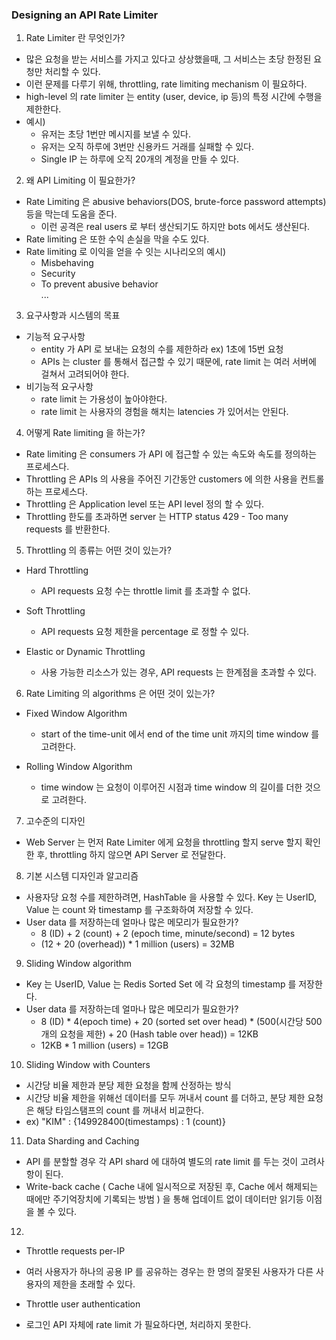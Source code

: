 ### Designing an API Rate Limiter

1. Rate Limiter 란 무엇인가?
* 많은 요청을 받는 서비스를 가지고 있다고 상상했을때, 그 서비스는 초당 한정된 요청만 처리할 수 있다.
* 이런 문제를 다루기 위해, throttling, rate limiting mechanism 이 필요하다. 
* high-level 의 rate limiter 는 entity (user, device, ip 등)의 특정 시간에 수행을 제한한다.
* 예시)
    * 유저는 초당 1번만 메시지를 보낼 수 있다.
    * 유저는 오직 하루에 3번만 신용카드 거래를 실패할 수 있다.
    * Single IP 는 하루에 오직 20개의 계정을 만들 수 있다.
    
2. 왜 API Limiting 이 필요한가?
* Rate Limiting 은 abusive behaviors(DOS, brute-force password attempts) 등을 막는데 도움을 준다.
    * 이런 공격은 real users 로 부터 생산되기도 하지만 bots 에서도 생산된다.
* Rate limiting  은 또한 수익 손실을 막을 수도 있다.
* Rate limiting 로 이익을 얻을 수 잇는 시나리오의 예시)
    * Misbehaving
    * Security
    * To prevent abusive behavior  
    ...
    
3. 요구사항과 시스템의 목표
* 기능적 요구사항
    * entity 가 API 로 보내는 요청의 수를 제한하라 ex) 1초에 15번 요청
    * APIs 는 cluster 를 통해서 접근할 수 있기 때문에, rate limit 는 여러 서버에 걸쳐서 고려되어야 한다.
* 비기능적 요구사항
    * rate limit 는 가용성이 높아야한다.
    * rate limit 는 사용자의 경험을 해치는 latencies 가 있어서는 안된다.

4. 어떻게 Rate limiting 을 하는가?
* Rate limiting 은 consumers 가 API 에 접근할 수 있는 속도와 속도를 정의하는 프로세스다.
* Throttling 은 APIs 의 사용을 주어진 기간동안 customers 에 의한 사용을 컨트롤하는 프로세스다.
* Throttling 은 Application level 또는 API level 정의 할 수 있다.
* Throttling 한도를 초과하면 server 는 HTTP status 429 - Too many requests 를 반환한다.

5. Throttling 의 종류는 어떤 것이 있는가?
* Hard Throttling 
    * API requests 요청 수는 throttle limit 를 초과할 수 없다.  

* Soft Throttling
    * API requests 요청 제한을 percentage 로 정할 수 있다.

* Elastic or Dynamic Throttling
    * 사용 가능한 리소스가 있는 경우, API requests 는 한계점을 초과할 수 있다.
    
6. Rate Limiting 의 algorithms 은 어떤 것이 있는가?
* Fixed Window Algorithm
    * start of the time-unit 에서 end of the time unit 까지의 time window 를 고려한다.
    
* Rolling Window Algorithm
    * time window 는 요청이 이루어진 시점과 time window 의 길이를 더한 것으로 고려한다.

7. 고수준의 디자인
* Web Server 는 먼저 Rate Limiter 에게 요청을 throttling 할지 serve 할지 확인한 후, throttling 하지 않으면 API Server 로 전달한다.

8. 기본 시스템 디자인과 알고리즘
* 사용자당 요청 수를 제한하려면, HashTable 을 사용할 수 있다. Key 는 UserID, Value 는 count 와 timestamp 를 구조화하여 저장할 수 있다.
* User data 를 저장하는데 얼마나 많은 메모리가 필요한가?
    * 8 (ID) + 2 (count) + 2 (epoch time, minute/second) = 12 bytes 
    * (12 + 20 (overhead)) * 1 million (users) = 32MB
    
9. Sliding Window algorithm
* Key 는 UserID, Value 는 Redis Sorted Set 에 각 요청의 timestamp 를 저장한다.
* User data 를 저장하는데 얼마나 많은 메모리가 필요한가?
    * 8 (ID) * 4(epoch time) + 20 (sorted set over head) * (500(시간당 500개의 요청을 제한) + 20 (Hash table over head)) = 12KB
    * 12KB * 1 million (users) = 12GB
    
10. Sliding Window with Counters
* 시간당 비율 제한과 분당 제한 요청을 함께 산정하는 방식
* 시간당 비율 제한을 위해선 데이터를 모두 꺼내서 count 를 더하고, 분당 제한 요청은 해당 타임스탬프의 count 를 꺼내서 비교한다.
* ex) "KIM" : {149928400(timestamps) : 1 (count)}


11. Data Sharding and Caching
* API 를 분할할 경우 각 API shard 에 대하여 별도의 rate limit 를 두는 것이 고려사항이 된다.
* Write-back cache ( Cache 내에 일시적으로 저장된 후, Cache 에서 해제되는 때에만 주기억장치에 기록되는 방범 ) 을 통해 업데이트 없이 데이터만 읽기등 이점을 볼 수 있다.

12.
* Throttle requests per-IP
* 여러 사용자가 하나의 공용 IP 를 공유하는 경우는 한 명의 잘못된 사용자가 다른 사용자의 제한을 초래할 수 있다.
 
* Throttle user authentication
* 로그인 API 자체에 rate limit 가 필요하다면, 처리하지 못한다.